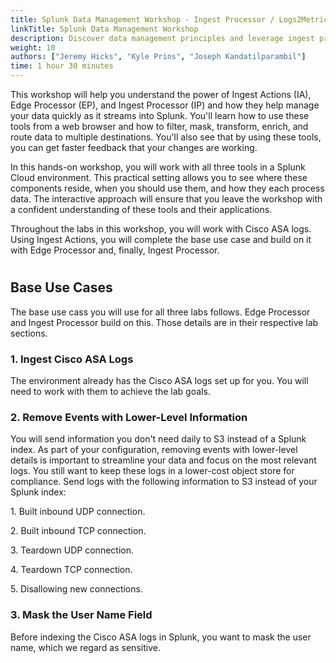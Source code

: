 ```yaml
---
title: Splunk Data Management Workshop - Ingest Processor / Logs2Metrics
linkTitle: Splunk Data Management Workshop 
description: Discover data management principles and leverage ingest process for logs to metrics
weight: 10
authors: ["Jeremy Hicks", "Kyle Prins", "Joseph Kandatilparambil"]
time: 1 hour 30 minutes
---
```

This workshop will help you understand the power of Ingest Actions (IA), Edge Processor (EP), and Ingest Processor (IP) and how they help manage your data quickly as it streams into Splunk. You'll learn how to use these tools from a web browser and how to filter, mask, transform, enrich, and route data to multiple destinations. You'll also see that by using these tools, you can get faster feedback that your changes are working.

In this hands-on workshop, you will work with all three tools in a Splunk Cloud environment. This practical setting allows you to see where these components reside, when you should use them, and how they each process data. The interactive approach will ensure that you leave the workshop with a confident understanding of these tools and their applications.

Throughout the labs in this workshop, you will work with Cisco ASA logs. Using Ingest Actions, you will complete the base use case and build on it with Edge Processor and, finally, Ingest Processor.


#

## Base Use Cases

The base use cass you will use for all three labs follows. Edge Processor and Ingest Processor build on this. Those details are in their respective lab sections.   

### **1. Ingest Cisco ASA Logs**

The environment already has the Cisco ASA logs set up for you. You will need to work with them to achieve the lab goals.   


### **2. Remove Events with Lower-Level Information**

You will send information you don't need daily to S3 instead of a Splunk index. As part of your configuration, removing events with lower-level details is important to streamline your data and focus on the most relevant logs. You still want to keep these logs in a lower-cost object store for compliance. Send logs with the following information to S3 instead of your Splunk index:

1\. Built inbound UDP connection.

2\. Built inbound TCP connection.

3\. Teardown UDP connection.

4\. Teardown TCP connection.

5\. Disallowing new connections.

### **3. Mask the User Name Field**

Before indexing the Cisco ASA logs in Splunk, you want to mask the user name, which we regard as sensitive.



